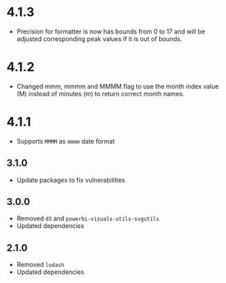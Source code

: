 # 4.1.3
* Precision for formatter is now has bounds from 0 to 17 and will be adjusted corresponding peak values if it is out of bounds.

# 4.1.2
* Changed mmm, mmmm and MMMM flag to use the month index value (M) instead of minutes (m) to return correct month names.

# 4.1.1
* Supports `MMMM` as `mmmm` date format

## 3.1.0
* Update packages to fix vulnerabilities

## 3.0.0
* Removed `d3` and `powerbi-visuals-utils-svgutils`
* Updated dependencies

## 2.1.0
* Removed `lodash`
* Updated dependencies
